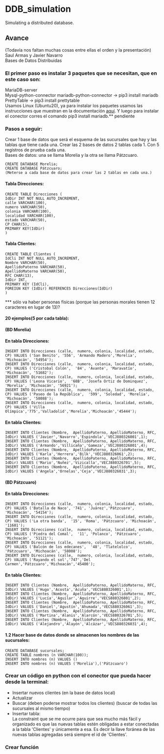 # DDB_simulation
Simulating a distributed database.

## Avance
(Todavía nos faltan muchas cosas entre ellas el orden y la presentación)   
Saul Armas y Javier Navarro    
Bases de Datos Distribuidas   

### El primer paso es instalar 3 paquetes que se necesitan, que en este caso son:
MariaDB-server   
Mysql-python-connector    mariadb-python-connector -> pip3 install mariadb    
PrettyTable -> pip3 install prettytable    
Usamos Linux (Ubuntu20), ya para instalar los paquetes usamos las instrucciones que muestran en la documentación [aquí](https://mariadb.com/kb/en/about-mariadb-connector-c/#installing-with-apt-get). Y luego para instalar el conector corres el comando pip3 install mariadb.** pendiente     

### Pasos a seguir: 
Crear 1 base de datos que será el esquema de las sucursales que hay y las tablas que tiene cada una.
Crear las 2 bases de datos 2 tablas cada 1. Con 5 registros de prueba cada una.   
Bases de datos: una se llama Morelia y la otra se llama Pátzcuaro.   

	CREATE DATABASE Morelia;   
	CREATE DATABASE Pátzcuaro;   
	(Meterse a cada base de datos para crear las 2 tablas en cada una.)   
#### Tabla Direcciones:   
	CREATE TABLE Direcciones (   
	IdDir INT NOT NULL AUTO_INCREMENT,     
	calle VARCHAR(100),    
	numero VARCHAR(50),     
	colonia VARCHAR(100),    
	localidad VARCHAR(100),    
	estado VARCHAR(50),     
	CP CHAR(5),    
	PRIMARY KEY(IdDir)   
	)    

#### Tabla Clientes:   
	CREATE TABLE Clientes (   
	IdCli INT NOT NULL AUTO_INCREMENT,    
	Nombre VARCHAR(50),    
	ApellidoPaterno VARCHAR(50),     
	ApellidoMaterno VARCHAR(50),     
	RFC CHAR(13),     
	IdDir INT,    
	PRIMARY KEY (IdCli),    
	FOREIGN KEY (IdDir) REFERENCES Direcciones(IdDir)    
	)    
*** sólo va haber personas físicas (porque las personas morales tienen 12 caracteres en lugar de 13)?    
    
   
   
#### 20 ejemplos(5 por cada tabla):   
    
  
#### (BD Morelia)    
#### En tabla Direcciones:   
	INSERT INTO Direcciones (calle,  numero, colonia, localidad, estado, CP) VALUES ('San Benito', '556', 'Armando Madero','Morelia', 'Michoacán', '54954');    
	INSERT INTO Direcciones (calle,  numero, colonia, localidad, estado, CP) VALUES ('Cristobal Colón',  '84', 'Avante', 'Maravatío', 'Michoacán', '51682');   
	INSERT INTO Direcciones (calle,  numero, colonia, localidad, estado, CP) VALUES ('Leona Vicario',  '68B', 'Josefa Ortiz de Dominquez', 'Morelia', 'Michoacán', '56921');   
	INSERT INTO Direcciones (calle,  numero, colonia, localidad, estado, CP) VALUES ('Paseo de la República',  '599', 'Soledad', 'Morelia', 'Michoacán', '58088');   
	INSERT INTO Direcciones (calle,  numero, colonia, localidad, estado, CP) VALUES ('Villa Olímpica','775','Valladolid','Morelia','Michoacán','45444');     

#### En tabla Clientes:   
	INSERT INTO Clientes (Nombre,  ApellidoPaterno, ApellidoMaterno, RFC, IdDir) VALUES ('Javier','Navarro','Espindola','VECJ880326001',1);    
	INSERT INTO Clientes (Nombre,  ApellidoPaterno, ApellidoMaterno, RFC, IdDir) VALUES ('Armando','Villicaña','Gameza','VECJ880326801',4);   
	INSERT INTO Clientes (Nombre,  ApellidoPaterno, ApellidoMaterno, RFC, IdDir) VALUES ('Karla','Herrera','Bilk','VECJ880326061',2);   
	INSERT INTO Clientes (Nombre,  ApellidoPaterno, ApellidoMaterno, RFC, IdDir) VALUES ('Mario','Nuñez','Vizicalla','VECJ880326701',5);   
	INSERT INTO Clientes (Nombre,  ApellidoPaterno, ApellidoMaterno, RFC, IdDir) VALUES ('Angela','Ornelas','Ceja','VECJ880326031',3);   




#### (BD Pátzcuaro)   
#### En tabla Direcciones:   
	INSERT INTO Direcciones (calle,  numero, colonia, localidad, estado, CP) VALUES ('Batalla de Naco', '741', 'Juárez','Pátzcuaro', 'Michoacán', '54154');   
	INSERT INTO Direcciones (calle,  numero, colonia, localidad, estado, CP) VALUES ('La otra banda',  '15', 'Roma', 'Pátzcuaro', 'Michoacán', '11681');   
	INSERT INTO Direcciones (calle,  numero, colonia, localidad, estado, CP) VALUES ('Piedra del Comal',  '11', 'Polanco', 'Pátzcuaro', 'Michoacán', '51121');   
	INSERT INTO Direcciones (calle,  numero, colonia, localidad, estado, CP) VALUES ('Balcón de los edecanes',  '48', 'Tlatelolco', 'Pátzcuaro', 'Michoacán', '58008');   
	INSERT INTO Direcciones (calle,  numero, colonia, localidad, estado, CP) VALUES ('Rayando el sol','747','Del Carmen','Pátzcuaro','Michoacán','45400');   



#### En tabla Clientes:   
	INSERT INTO Clientes (Nombre,  ApellidoPaterno, ApellidoMaterno, RFC, IdDir) VALUES ('Hugo','Acosta','Acuña','VECS880326001',1);     
	INSERT INTO Clientes (Nombre,  ApellidoPaterno, ApellidoMaterno, RFC, IdDir) VALUES ('Lucía','Aguilar','Aguirre','VECS880326801',2);     
	INSERT INTO Clientes (Nombre,  ApellidoPaterno, ApellidoMaterno, RFC, IdDir) VALUES ('Daniel','Agustín','Ahumada','VECS880326061',3);    
	INSERT INTO Clientes (Nombre,  ApellidoPaterno, ApellidoMaterno, RFC, IdDir) VALUES ('Martina','Alanis','Alarcón','VECS880326701',5);    
	INSERT INTO Clientes (Nombre,  ApellidoPaterno, ApellidoMaterno, RFC, IdDir) VALUES ('Alejandro','Alayón','Alcázar','VECS880326031',4);     

#### 1.2 Hacer base de datos donde se almacenen los nombres de las sucursales:     
	CREATE DATABASE sucursales;    
	CREATE TABLE nombres (n VARCHAR(100));     
	INSERT INTO nombres (n) VALUES ()     
	INSERT INTO nombres (n) VALUES ('Morelia'),('Pátzcuaro')    



### Crear un código en python con el conector que pueda hacer desde la terminal:   
* Insertar nuevos clientes (en la base de datos local)      
* Actualizar    
* Buscar (deben poderse mostrar todos los clientes) (buscar de todas las sucursales al mismo tiempo)    
* Insertar tabla:      
La constraint que se me ocurre para que sea mucho más fácil y organizado es que las nuevas tablas estén obligadas a estar conectadas a la tabla 'Clientes' y únicamente a esa. Es decir la llave foránea de las nuevas tablas agregadas será siempre el id de 'Clientes'.

### Crear función 
